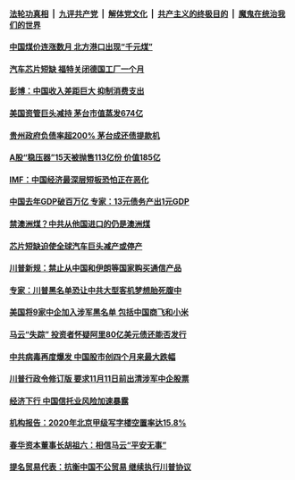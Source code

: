 

####  [法轮功真相](../../../../basic/blob/master/README.md?t=01201501) &nbsp;|&nbsp; [九评共产党](../../../../9ping.md/blob/master/README.md?t=01201501) &nbsp;|&nbsp; [解体党文化](../../../../jtdwh.md/blob/master/README.md?t=01201501)  &nbsp;|&nbsp; [共产主义的终极目的](../../../../gczydzjmd.md/blob/master/README.md?t=01201501) &nbsp;|&nbsp; [魔鬼在统治我们的世界](../../../../mgztzwmdsj.md/blob/master/README.md?t=01201501) 

#### [中国煤价连涨数月 北方港口出现“千元煤”](../pages/soh7/465515.md?t=01201501) 
#### [汽车芯片短缺 福特关闭德国工厂一个月](../pages/soh7/465503.md?t=01201501) 
#### [彭博：中国收入差距巨大 抑制消费支出](../pages/soh7/465485.md?t=01201501) 
#### [美国资管巨头减持 茅台市值蒸发674亿](../pages/soh7/465467.md?t=01201501) 
#### [贵州政府负债率超200% 茅台成还债提款机](../pages/soh7/465149.md?t=01201501) 
#### [A股“稳压器”15天被抛售113亿份 价值185亿](../pages/soh7/465122.md?t=01201501) 
#### [IMF：中国经济最深层短板恐怕正在恶化](../pages/soh7/465104.md?t=01201501) 
#### [中国去年GDP破百万亿 专家：13元债务产出1元GDP](../pages/soh7/465083.md?t=01201501) 
#### [禁澳洲煤？中共从他国进口的仍是澳洲煤](../pages/soh7/464621.md?t=01201501) 
#### [芯片短缺迫使全球汽车巨头减产或停产 ](../pages/soh7/464261.md?t=01201501) 
#### [川普新规：禁止从中国和伊朗等国家购买通信产品](../pages/soh7/464258.md?t=01201501) 
#### [专家：川普黑名单恐让中共大型客机梦想胎死腹中](../pages/soh7/464246.md?t=01201501) 
#### [美国将9家中企加入涉军黑名单 包括中国商飞和小米](../pages/soh7/464003.md?t=01201501) 
#### [马云“失踪”  投资者怀疑阿里80亿美元债还能否发行](../pages/soh7/463898.md?t=01201501) 
#### [中共病毒再度爆发 中国股市创四个月来最大跌幅](../pages/soh7/463874.md?t=01201501) 
#### [川普行政令修订版 要求11月11日前出清涉军中企股票](../pages/soh7/463862.md?t=01201501) 
#### [经济下行 中国信托业风险加速暴露](../pages/soh7/463538.md?t=01201501) 
#### [机构报告：2020年北京甲级写字楼空置率达15.8%](../pages/soh7/463535.md?t=01201501) 
#### [春华资本董事长胡祖六：相信马云“平安无事”](../pages/soh7/463484.md?t=01201501) 
#### [提名贸易代表：抗衡中国不公贸易  继续执行川普协议](../pages/soh7/463310.md?t=01201501) 
